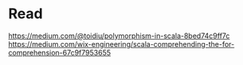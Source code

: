 # Read
https://medium.com/@toidiu/polymorphism-in-scala-8bed74c9ff7c
https://medium.com/wix-engineering/scala-comprehending-the-for-comprehension-67c9f7953655
